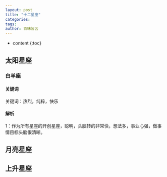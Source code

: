 ```yaml
---
layout: post
title: "十二星座"
categories: 
tags: 
author: 百味皆苦
---
```


* content
{:toc}
## 太阳星座

### 白羊座

#### 关键词

关键词：热烈，纯粹，快乐



#### 解析

1：作为所有星座的开创星座，聪明，头脑转的非常快，想法多，事业心强，做事情目标头脑很清晰。






## 月亮星座


## 上升星座


